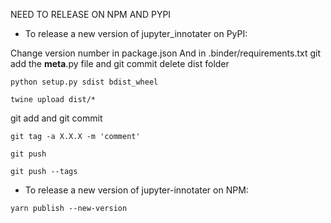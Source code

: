 NEED TO RELEASE ON NPM AND PYPI

- To release a new version of jupyter_innotater on PyPI:

Change version number in package.json
And in .binder/requirements.txt
git add the __meta__.py file and git commit
delete dist folder

`python setup.py sdist bdist_wheel`

`twine upload dist/*`

git add and git commit

`git tag -a X.X.X -m 'comment'`

`git push`

`git push --tags`


- To release a new version of jupyter-innotater on NPM:

```
yarn publish --new-version
```



